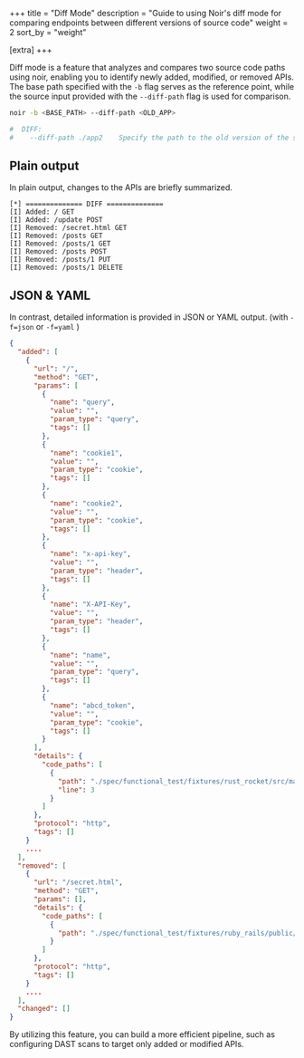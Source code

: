 +++
title = "Diff Mode"
description = "Guide to using Noir's diff mode for comparing endpoints between different versions of source code"
weight = 2
sort_by = "weight"

[extra]
+++

Diff mode is a feature that analyzes and compares two source code paths using noir, enabling you to identify newly added, modified, or removed APIs. The base path specified with the `-b` flag serves as the reference point, while the source input provided with the `--diff-path` flag is used for comparison.

```bash
noir -b <BASE_PATH> --diff-path <OLD_APP>

#  DIFF:
#    --diff-path ./app2    Specify the path to the old version of the source code for comparison
```

## Plain output

In plain output, changes to the APIs are briefly summarized.

```
[*] ============== DIFF ==============
[I] Added: / GET
[I] Added: /update POST
[I] Removed: /secret.html GET
[I] Removed: /posts GET
[I] Removed: /posts/1 GET
[I] Removed: /posts POST
[I] Removed: /posts/1 PUT
[I] Removed: /posts/1 DELETE
```

## JSON & YAML

In contrast, detailed information is provided in JSON or YAML output. (with `-f=json` or `-f=yaml` )

```json
{
  "added": [
    {
      "url": "/",
      "method": "GET",
      "params": [
        {
          "name": "query",
          "value": "",
          "param_type": "query",
          "tags": []
        },
        {
          "name": "cookie1",
          "value": "",
          "param_type": "cookie",
          "tags": []
        },
        {
          "name": "cookie2",
          "value": "",
          "param_type": "cookie",
          "tags": []
        },
        {
          "name": "x-api-key",
          "value": "",
          "param_type": "header",
          "tags": []
        },
        {
          "name": "X-API-Key",
          "value": "",
          "param_type": "header",
          "tags": []
        },
        {
          "name": "name",
          "value": "",
          "param_type": "query",
          "tags": []
        },
        {
          "name": "abcd_token",
          "value": "",
          "param_type": "cookie",
          "tags": []
        }
      ],
      "details": {
        "code_paths": [
          {
            "path": "./spec/functional_test/fixtures/rust_rocket/src/main.rs",
            "line": 3
          }
        ]
      },
      "protocol": "http",
      "tags": []
    }
    ....
  ],
  "removed": [
    {
      "url": "/secret.html",
      "method": "GET",
      "params": [],
      "details": {
        "code_paths": [
          {
            "path": "./spec/functional_test/fixtures/ruby_rails/public/secret.html"
          }
        ]
      },
      "protocol": "http",
      "tags": []
    }
    ....
  ],
  "changed": []
}
```

By utilizing this feature, you can build a more efficient pipeline, such as configuring DAST scans to target only added or modified APIs.
